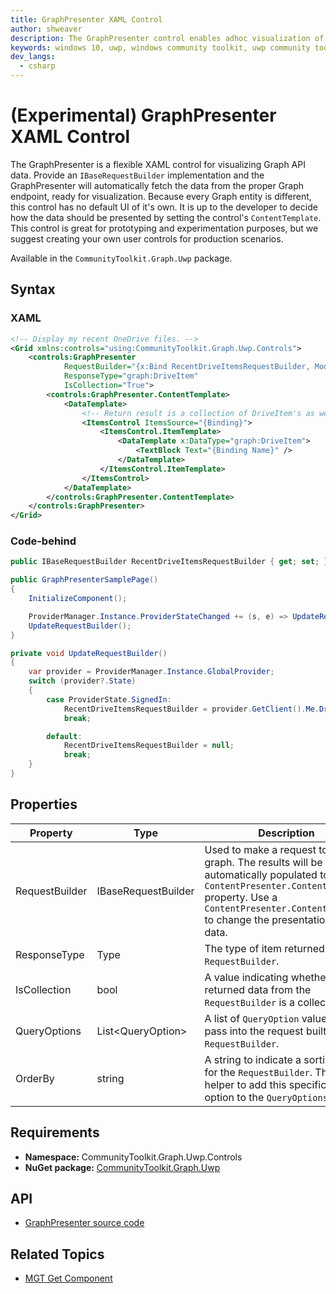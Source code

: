 ```yaml
---
title: GraphPresenter XAML Control
author: shweaver
description: The GraphPresenter control enables adhoc visualization of any Graph API.
keywords: windows 10, uwp, windows community toolkit, uwp community toolkit, uwp toolkit, presenter, graphpresenter, graph
dev_langs:
  - csharp
---
```


# (Experimental) GraphPresenter XAML Control

The GraphPresenter is a flexible XAML control for visualizing Graph API data. Provide an `IBaseRequestBuilder` implementation and the GraphPresenter will automatically fetch the data from the proper Graph endpoint, ready for visualization. Because every Graph entity is different, this control has no default UI of it's own. It is up to the developer to decide how the data should be presented by setting the control's `ContentTemplate`. This control is great for prototyping and experimentation purposes, but we suggest creating your own user controls for production scenarios.

Available in the `CommunityToolkit.Graph.Uwp` package.

## Syntax

### XAML

```xml
<!-- Display my recent OneDrive files. -->
<Grid xmlns:controls="using:CommunityToolkit.Graph.Uwp.Controls">
    <controls:GraphPresenter 
            RequestBuilder="{x:Bind RecentDriveItemsRequestBuilder, Mode=OneWay}"
            ResponseType="graph:DriveItem"
            IsCollection="True">
        <controls:GraphPresenter.ContentTemplate>
            <DataTemplate>
                <!-- Return result is a collection of DriveItem's as we used 'IsCollection', so bind that first. -->
                <ItemsControl ItemsSource="{Binding}">
                    <ItemsControl.ItemTemplate>
                        <DataTemplate x:DataType="graph:DriveItem">
                            <TextBlock Text="{Binding Name}" />
                        </DataTemplate>
                    </ItemsControl.ItemTemplate>
                </ItemsControl>
            </DataTemplate>
        </controls:GraphPresenter.ContentTemplate>
    </controls:GraphPresenter>
</Grid>
```

### Code-behind

```csharp
public IBaseRequestBuilder RecentDriveItemsRequestBuilder { get; set; }

public GraphPresenterSamplePage()
{
    InitializeComponent();

    ProviderManager.Instance.ProviderStateChanged += (s, e) => UpdateRequestBuilder();
    UpdateRequestBuilder();
}

private void UpdateRequestBuilder()
{
    var provider = ProviderManager.Instance.GlobalProvider;
    switch (provider?.State)
    {
        case ProviderState.SignedIn:
            RecentDriveItemsRequestBuilder = provider.GetClient().Me.Drive.Recent();
            break;

        default:
            RecentDriveItemsRequestBuilder = null;
            break;
    }
}
```

## Properties

| Property | Type | Description |
| -- | -- | -- |
| RequestBuilder | IBaseRequestBuilder | Used to make a request to the graph. The results will be automatically populated to the `ContentPresenter.ContentTemplate` property. Use a `ContentPresenter.ContentTemplate` to change the presentation of the data. |
| ResponseType | Type | The type of item returned by the `RequestBuilder`. |
| IsCollection | bool | A value indicating whether the returned data from the `RequestBuilder` is a collection. |
| QueryOptions | List&lt;QueryOption&gt; | A list of `QueryOption` values to pass into the request built by the `RequestBuilder`. |
| OrderBy | string | A string to indicate a sorting order for the `RequestBuilder`. This is a helper to add this specific request option to the `QueryOptions`.

## Requirements

* **Namespace:** CommunityToolkit.Graph.Uwp.Controls
* **NuGet package:** [CommunityToolkit.Graph.Uwp](https://www.nuget.org/packages/CommunityToolkit.Graph.Uwp)

## API

* [GraphPresenter source code](https://github.com/windows-toolkit/Graph-Controls/tree/main/CommunityToolkit.Graph.Uwp/Controls/GraphPresenter)

## Related Topics

* [MGT Get Component](/graph/toolkit/components/get)
